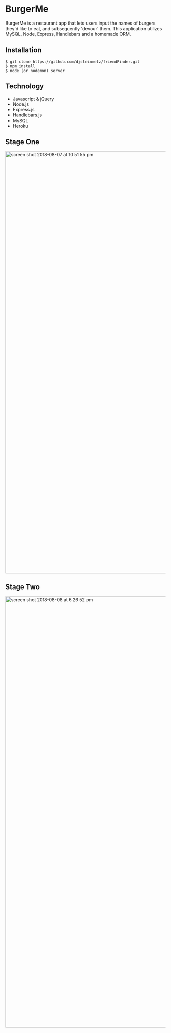 # BurgerMe
BurgerMe is a restaurant app that lets users input the names of burgers they'd like to eat, and subsequently 'devour' them.  This application utilizes MySQL, Node, Express, Handlebars and a homemade ORM.

## Installation
```
$ git clone https://github.com/djsteinmetz/friendFinder.git
$ npm install
$ node (or nodemon) server
```

## Technology
* Javascript & jQuery
* Node.js
* Express.js
* Handlebars.js
* MySQL
* Heroku
## Stage One

<img width="1322" alt="screen shot 2018-08-07 at 10 51 55 pm" src="https://user-images.githubusercontent.com/38231097/43815288-9c59f05a-9a94-11e8-8fac-48287bce0ddf.png">

## Stage Two

<img width="1351" alt="screen shot 2018-08-08 at 6 26 52 pm" src="https://user-images.githubusercontent.com/38231097/43869554-c69048de-9b38-11e8-9e59-ccbe8cf05d6d.png">


